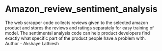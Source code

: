 # Amazon_review_sentiment_analysis
The web scrapper code collects reviews given to the selected amazon product and stores the reviews and ratings separately for easy training of model.
The sentimental analysis code can help product developers find exactly what specific part of the product people have a problem with.
Author - Akshaye Lathiesh
